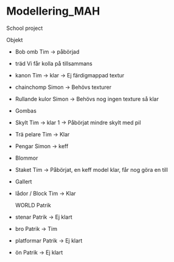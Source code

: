 ﻿# Modellering_MAH
School project

Objekt
- Bob omb       Tim -> påbörjad
- träd          Vi får kolla på tillsammans
- kanon         Tim -> klar -> Ej färdigmappad textur
- chainchomp	Simon -> Behövs texturer
- Rullande kulor Simon -> Behövs nog ingen texture så klar
- Gombas
- Skylt         Tim -> klar 1 -> Påbörjat mindre skylt med pil
- Trä pelare    Tim -> Klar
- Pengar		Simon -> keff
- Blommor
- Staket        Tim -> Påbörjat, en keff model klar, får nog göra en till
- Gallert
- lådor / Block Tim -> Klar        	

  WORLD         Patrik 
- stenar        Patrik -> Ej klart
- bro           Patrik -> Tim
- platformar    Patrik -> Ej klart
- ön            Patrik -> Ej klart
